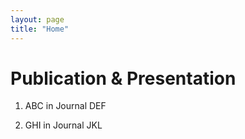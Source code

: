 ```yaml
---
layout: page
title: "Home"
---
```

# Publication & Presentation

1. ABC in Journal DEF

2. GHI in Journal JKL
